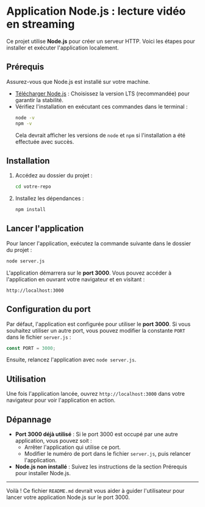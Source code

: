 # Application Node.js : lecture vidéo en streaming

Ce projet utilise **Node.js** pour créer un serveur HTTP. Voici les étapes pour installer et exécuter l'application localement.

## Prérequis

Assurez-vous que Node.js est installé sur votre machine.

- [Télécharger Node.js](https://nodejs.org/) : Choisissez la version LTS (recommandée) pour garantir la stabilité.
- Vérifiez l'installation en exécutant ces commandes dans le terminal :
  ```bash
  node -v
  npm -v
  ```
  Cela devrait afficher les versions de `node` et `npm` si l'installation a été effectuée avec succès.

## Installation

1. Accédez au dossier du projet :
   ```bash
   cd votre-repo
   ```
2. Installez les dépendances :
   ```bash
   npm install
   ```

## Lancer l'application

Pour lancer l'application, exécutez la commande suivante dans le dossier du projet :

```bash
node server.js
```

L'application démarrera sur le **port 3000**. Vous pouvez accéder à l'application en ouvrant votre navigateur et en visitant :

```
http://localhost:3000
```

## Configuration du port

Par défaut, l'application est configurée pour utiliser le **port 3000**. Si vous souhaitez utiliser un autre port, vous pouvez modifier la constante `PORT` dans le fichier `server.js` :

```javascript
const PORT = 3000;
```

Ensuite, relancez l'application avec `node server.js`.

## Utilisation

Une fois l'application lancée, ouvrez `http://localhost:3000` dans votre navigateur pour voir l'application en action.

## Dépannage

- **Port 3000 déjà utilisé** : Si le port 3000 est occupé par une autre application, vous pouvez soit :
  - Arrêter l'application qui utilise ce port.
  - Modifier le numéro de port dans le fichier `server.js`, puis relancer l'application.
- **Node.js non installé** : Suivez les instructions de la section Prérequis pour installer Node.js.

---

Voilà ! Ce fichier `README.md` devrait vous aider à guider l'utilisateur pour lancer votre application Node.js sur le port 3000.
